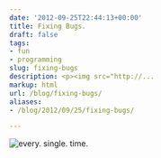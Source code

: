```yaml
---
date: '2012-09-25T22:44:13+00:00'
title: Fixing Bugs.
draft: false
tags:
- fun
- programming
slug: fixing-bugs
description: <p><img src="http://...
markup: html
url: /blog/fixing-bugs/
aliases:
- /blog/2012/09/25/fixing-bugs/

---
```


<p><img src="http://www.foib.us/im/fixing-bugs.png" _mce_src="http://www.foib.us/im/fixing-bugs.png" alt="every. single. time."></p>